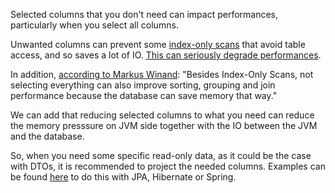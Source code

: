 Selected columns that you don't need can impact performances, particularly when you select all columns.<br>

Unwanted columns can prevent some [index-only scans](https://use-the-index-luke.com/sql/clustering/index-only-scan-covering-index) that avoid table access, and so saves a lot of IO. [This can seriously degrade performances](https://use-the-index-luke.com/blog/2013-08/its-not-about-the-star-stupid).<br>

In addition, [according to Markus Winand](https://use-the-index-luke.com/blog/2013-04/the-two-top-performance-problems-caused-by-ORM-tools): "Besides Index-Only Scans, not selecting everything can also improve sorting, grouping and join performance because the database can save memory that way."<br>

We can add that reducing selected columns to what you need can reduce the memory presssure on JVM side together with the IO between the JVM and the database.<br>

So, when you need some specific read-only data, as it could be the case with DTOs, it is recommended to project the needed columns. Examples can be found [here](https://github.com/AnghelLeonard/Hibernate-SpringBoot) to do this with JPA, Hibernate or Spring.